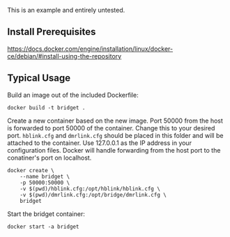 This is an example and entirely untested.

## Install Prerequisites

https://docs.docker.com/engine/installation/linux/docker-ce/debian/#install-using-the-repository

## Typical Usage

Build an image out of the included Dockerfile:

    docker build -t bridget .

Create a new container based on the new image. Port 50000 from the host is forwarded to port 50000 of the container. Change this to your desired port. `hblink.cfg` and `dmrlink.cfg` should be placed in this folder and will be attached to the container. Use 127.0.0.1 as the IP address in your configuration files. Docker will handle forwarding from the host port to the conatiner's port on localhost.

    docker create \
        --name bridget \
        -p 50000:50000 \
        -v $(pwd)/hblink.cfg:/opt/hblink/hblink.cfg \
        -v $(pwd)/dmrlink.cfg:/opt/bridge/dmrlink.cfg \
        bridget

Start the bridget container:

    docker start -a bridget
